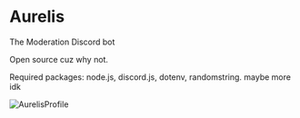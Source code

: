# Aurelis
The Moderation Discord bot

Open source cuz why not.

Required packages: node.js, discord.js, dotenv, randomstring. maybe more idk

![AurelisProfile](https://user-images.githubusercontent.com/89416762/138747141-6a2fb30f-a4f3-4793-9527-ceb9bf50fabd.jpg)

